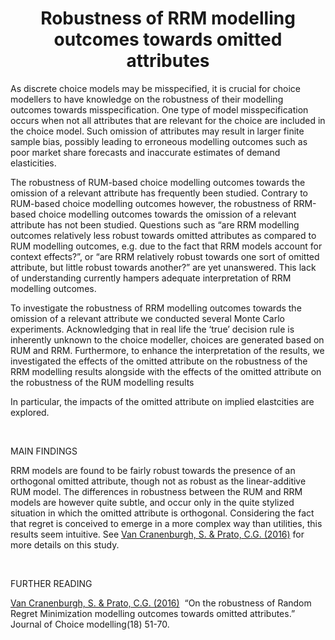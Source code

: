 <div id="bgLayers_comp-la7woktq" class="MW5IWV" data-hook="bgLayers">
<h1 id="bgMedia_comp-la7woktq" class="VgO9Yg" style="text-align: center;">Robustness of RRM modelling outcomes towards omitted attributes</h1>
</div>
<div class="" data-mesh-id="comp-la7woktqinlineContent" data-testid="inline-content">
<div data-mesh-id="comp-la7woktqinlineContent-gridContainer" data-testid="mesh-container-content">
<div id="comp-ilup2bft" class="BaOVQ8 tz5f0K comp-ilup2bft wixui-rich-text" data-testid="richTextElement">
<p class="font_8 wixui-rich-text__text">As discrete choice models may be misspecified, it is crucial for choice modellers to have knowledge on the robustness of their modelling outcomes towards misspecification. One type of model misspecification occurs when not all attributes that are relevant for the choice are included in the choice model. Such omission of attributes may&nbsp;result in larger finite sample bias, possibly leading to erroneous modelling outcomes such as poor market share forecasts and inaccurate estimates of demand elasticities.</p>
<p class="font_8 wixui-rich-text__text">The robustness of RUM-based choice modelling outcomes towards the omission of a relevant attribute has frequently been studied.&nbsp;Contrary to RUM-based choice modelling outcomes however, the robustness of RRM-based choice modelling outcomes towards the omission of a relevant attribute has not been studied. Questions such as &ldquo;are RRM modelling outcomes relatively less robust towards omitted attributes as compared to RUM modelling outcomes, e.g. due to the fact that RRM models account for context effects?&rdquo;, or &ldquo;are RRM relatively robust towards one sort of omitted attribute, but little robust towards another?&rdquo; are yet unanswered. This lack of understanding currently hampers adequate interpretation of RRM modelling outcomes.</p>
<p class="font_8 wixui-rich-text__text">To&nbsp;investigate the robustness of RRM modelling outcomes&nbsp;towards the omission of a relevant attribute we conducted several Monte Carlo experiments. Acknowledging that in real life the &lsquo;true&rsquo; decision rule is inherently unknown to the choice modeller, choices are generated based on RUM and RRM. Furthermore,&nbsp;to enhance the interpretation of the results, we investigated the effects of the omitted attribute on the robustness of the RRM modelling results alongside with the effects of the omitted attribute on the robustness of the RUM modelling results</p>
<p class="font_8 wixui-rich-text__text">In particular, the impacts of the omitted attribute on implied elastcities are explored.&nbsp;</p>
<p class="font_8 wixui-rich-text__text">&nbsp;</p>
<p class="font_7 wixui-rich-text__text"><span class="wixui-rich-text__text">MAIN FINDINGS</span></p>
<p class="font_8 wixui-rich-text__text">RRM models are found to be fairly robust towards the presence of an orthogonal omitted attribute, though not as robust as the linear-additive RUM model.&nbsp;The differences in robustness between the RUM and RRM models are however quite subtle, and occur only in the quite stylized situation in which the omitted attribute is orthogonal. Considering the fact that regret is conceived to emerge in a more complex way than utilities, this results seem intuitive. See&nbsp;<span class="wixui-rich-text__text"><a class="wixui-rich-text__text" href="http://www.sciencedirect.com/science/article/pii/S1755534515300294" target="_blank" rel="noopener">Van Cranenburgh, S. &amp; Prato, C.G. (2016)</a></span>&nbsp;for more details on this study.</p>
<p class="font_8 wixui-rich-text__text">&nbsp;</p>
<p class="font_7 wixui-rich-text__text"><span class="wixui-rich-text__text">FURTHE</span><span class="wixui-rich-text__text">R READING</span></p>
<p class="font_8 wixui-rich-text__text"><span class="wixui-rich-text__text"><a class="wixui-rich-text__text" href="https://www.sciencedirect.com/science/article/abs/pii/S1755534515300294" target="_blank" rel="noopener">Van Cranenburgh, S. &amp; Prato, C.G. (2016)</a></span><a class="wixui-rich-text__text">&nbsp;&nbsp;</a>&ldquo;On the robustness of Random Regret Minimization modelling outcomes towards omitted attributes.&rdquo; Journal of Choice modelling(18) 51-70.&nbsp;</p>
</div>
</div>
</div>
